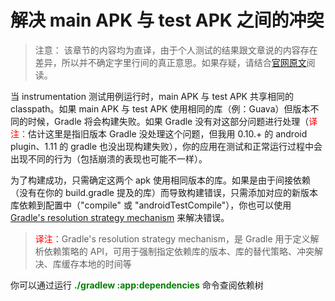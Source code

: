 # 解决 main APK 与 test APK 之间的冲突

> 注意： 该章节的内容均为直译，由于个人测试的结果跟文章说的内容存在差异，所以并不确定字里行间的真正意思。如果存疑，请结合[官网原文][0]阅读。

[0]:http://tools.android.com/tech-docs/new-build-system/user-guide#TOC-Resolving-conflicts-between-main-and-test-APK

当 instrumentation 测试用例运行时，main APK 与 test APK 共享相同的 classpath。如果 main APK 与 test APK 使用相同的库（例：Guava）但版本不同的时候，Gradle 将会构建失败。如果 Gradle 没有对这部分问题进行处理（<font color='red'>译注：</font>估计这里是指旧版本 Gradle 没处理这个问题，但我用 0.10.+ 的 android plugin、1.11 的 gradle 也没出现构建失败），你的应用在测试和正常运行过程中会出现不同的行为（包括崩溃的表现也可能不一样）。

为了构建成功，只需确定这两个 apk 使用相同版本的库。如果是由于间接依赖（没有在你的 build.gradle 提及的库）而导致构建错误，只需添加对应的新版本库依赖到配置中（"compile" 或 "androidTestCompile"），你也可以使用 [Gradle's resolution strategy mechanism][1] 来解决错误。

> <font color='red'>译注：</font>Gradle's resolution strategy mechanism，是 Gradle 用于定义解析依赖策略的 API，可用于强制指定依赖库的版本、库的替代策略、冲突解决、库缓存本地的时间等

[1]: https://docs.gradle.org/current/dsl/org.gradle.api.artifacts.ResolutionStrategy.html

你可以通过运行 **<font color='green'>./gradlew :app:dependencies</font>** 命令查阅依赖树
